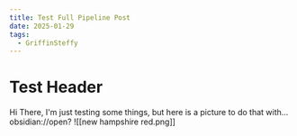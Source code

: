 ```yaml
---
title: Test Full Pipeline Post
date: 2025-01-29
tags:
  - GriffinSteffy
---
```

# Test Header
Hi There, I'm just testing some things, but here is a picture to do that with...
obsidian://open?
![[new hampshire red.png]]